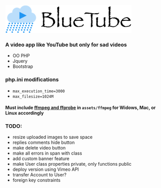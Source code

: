 ![bluetube](https://github.com/Mehrunes-Dagon/bluetube/blob/master/assets/images/logo.png "BlueTube")

### A video app like YouTube but only for sad videos

- OO PHP
- Jquery
- Bootstrap

### php.ini modifications

- `max_execution_time=3000`
- `max_filesize=1024M`

#### Must include [ffmpeg and ffprobe](https://www.ffmpeg.org/download.html) in `assets/ffmpeg` for Widows, Mac, or Linux accordingly

### TODO:

- resize uploaded images to save space
- replies comments hide button
- make delete video button
- make all errors in span with class
- add custom banner feature
- make User class properties private, only functions public
- deploy version using Vimeo API
- transfer Account to User?
- foreign key constraints
